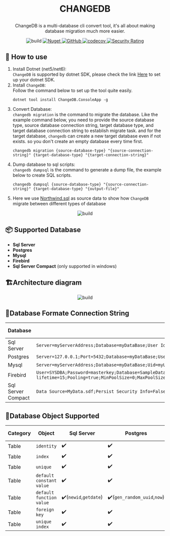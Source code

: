 # <p align="center">CHANGEDB</p>
<p align="center">ChangeDB is a multi-database cli convert tool, it's all about making database migration much more easier. </p>

<p align="center">
<img alt="build" src="https://github.com/yscorecore/changedb/workflows/build/badge.svg" />
<a href="https://img.shields.io/nuget/v/ChangeDB.ConsoleApp">
    <img alt="Nuget" src="https://img.shields.io/nuget/v/ChangeDB.ConsoleApp" />
</a>
<a href="https://github.com/yscorecore/changedb/blob/master/LICENSE">
    <img alt="GitHub" src="https://img.shields.io/github/license/yscorecore/changedb" />
</a>
<a href="https://codecov.io/gh/yscorecore/changedb">
    <img alt="codecov" src="https://codecov.io/gh/yscorecore/changedb/branch/master/graph/badge.svg" />
</a>
<a href="https://sonarcloud.io/summary/new_code?id=yscorecore_changedb">
    <img alt="Security Rating" src="https://sonarcloud.io/api/project_badges/measure?project=yscorecore_changedb&metric=security_rating" />
</a>

</p>

## 📕 How to use
1. Install Dotnet (net5/net6):   
`ChangeDB` is supported by dotnet SDK, please check the link [Here](https://dotnet.microsoft.com/download/dotnet) to set up your dotnet SDK.
2. Install `ChangeDB`:  
Follow the command below to set up the tool quite easily.
   ```shell
   dotnet tool install ChangeDB.ConsoleApp -g
   ``` 
3. Convert Database:   
`changedb migration` is the command to migrate the database. Like the example command below, you need to provide the source database type, source database connection string, target database type, and target database connection string to establish migrate task. and for the target database, `changedb` can create a new target database even if not exists. so you don't create an empty database every time first. 
    ```shell
   changedb migration {source-database-type} "{source-connection-string}" {target-database-type} "{target-connection-string}" 
   ```
4. Dump database to sql scripts:  
 `changedb dumpsql` is the command to generate a dump file, the example below to create SQL scripts.
   ```shell
   changedb dumpsql {source-database-type} "{source-connection-string}" {target-database-type} "{output-file}" 
   ```
5. Here we use  [Northwind.sql](https://github.com/Microsoft/sql-server-samples/tree/master/samples/databases/northwind-pubs) as source data to show how `ChangeDB` migrate between different types of database   
<p align="center">
<img alt="build" src="./res/ChangedbDemo.gif" />

## 📦 Supported Database 

 - **Sql Server**
 - **Postgres**
 - **Mysql**
 - **Firebird**
 - **Sql Server Compact** (only supported in windows)

## 🏗️Architecture diagram

<p align="center">
<img alt="build" src="./res/ArchitectureDiagram.png" />

## 🔗Database Formate Connection String 

|Database | Format connection string  | Extend usages | 
|---|---|---|
|Sql Server| `Server=myServerAddress;Database=myDataBase;User Id=myUsername;Password=myPassword;` |[Link](https://www.connectionstrings.com/microsoft-data-sqlclient/) |
|Postgres| `Server=127.0.0.1;Port=5432;Database=myDataBase;User Id=myUsername;Password=myPassword;` |[Link](https://www.connectionstrings.com/npgsql/) |
|Mysql| `Server=myServerAddress;Database=myDataBase;Uid=myUsername;Pwd=myPassword;` |[Link](https://www.connectionstrings.com/mysql-connector-net-mysqlconnection/) |
|Firebird| `User=SYSDBA;Password=masterkey;Database=SampleDatabase.fdb;DataSource=localhost;Port=3050;Dialect=3;Charset=NONE;Role=;Connection lifetime=15;Pooling=true;MinPoolSize=0;MaxPoolSize=50;Packet Size=8192;ServerType=0;` |[Link](https://www.connectionstrings.com/firebird/) |
|Sql Server Compact| `Data Source=MyData.sdf;Persist Security Info=False;` |[Link](https://www.connectionstrings.com/sqlserverce-sqlceconnection/)|
    
## 🧩Database Object Supported
| Category | Object | Sql Server| Postgres| Mysql | Sql Server Compact |
|---|---|---|---|---|---|
| Table|`identity`|✔️|✔️|✔️|✔️|
| Table|`index`|✔️|✔️|✔️|✔️|
| Table|`unique`|✔️|✔️|✔️|✔️|
| Table|`default constant value`|✔️|✔️|✔️|✔️|
| Table|`default function value`|✔️(`newid`,`getdate`)|✔️(`gen_random_uuid`,`now`)|✔️(`uuid`,`now`)|✔️(`newid`,`getdate`)|
| Table|`foreign key`|✔️|✔️|✔️|✔️|
| Table|`unique index`|✔️|✔️|✔️|✔️|
